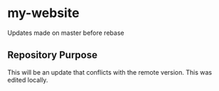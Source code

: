 # my-website

Updates made on master before rebase

## Repository Purpose

This will be an update that conflicts with the remote version.
This was edited locally.
